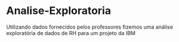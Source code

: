 # Analise-Exploratoria
Utilizando dados fornecidos pelos professores fizemos uma análise exploratória de dados de RH para um projeto da IBM
